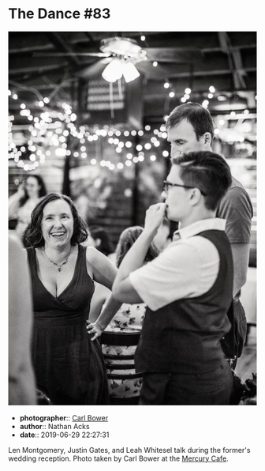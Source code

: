 # The Dance \#83

![Len Montgomery, Justin Gates, and Leah Whitesel talk](assets/2019-06-29-set-4-the-dance-83.webp)

* **photographer**:: [Carl Bower](https://carlbowerphotos.com)
* **author**:: Nathan Acks
* **date**:: 2019-06-29 22:27:31

Len Montgomery, Justin Gates, and Leah Whitesel talk during the former's wedding reception. Photo taken by Carl Bower at the [Mercury Cafe](http://mercurycafe.com).
